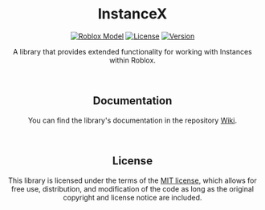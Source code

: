 <div id="Main" align="center"">
    <div id="About"">
        <h1><b>InstanceX</b></h1>
        <a href="https://create.roblox.com/marketplace/asset/12071417194" target="_blank" title="Roblox Model">
            <img src="https://img.shields.io/badge/Roblox-Model-00A0FF?logo=Roblox&logoColor=00A0FF" alt="Roblox Model"/></a>
        <a href="https://opensource.org/licenses/MIT" target="_blank" title="License">
            <img src="https://img.shields.io/badge/License-MIT-%23ffbb45" alt="License"/></a>
        <a href="https://github.com/EgizianoEG/InstanceX/releases/tag/1.0" target="_blank" title="Version">
            <img src="https://img.shields.io/badge/Version-1.0-red" alt="Version"/></a>
        <br>
        <p>
            A library that provides extended functionality for working with Instances within Roblox.
        </p>
    </div>
    <div id="Documentation">
        <br>
        <h2><b>Documentation</b></h2>
        <p>
            You can find the library's documentation in the repository <a href="https://github.com/EgizianoEG/InstanceX/wiki" title="Wiki Link">Wiki</a>.
        </p>
    </div>
    <div id="License">
        <br>
        <h2><b>License</b></h2>
        <p>
            This library is licensed under the terms of the <a href="https://github.com/EgizianoEG/String-Plus/blob/main/LICENSE" title="Repository License">MIT license</a>, which allows for free use, distribution, and modification of the code as long as the original copyright and license notice are included.
        </p>
    </div>
</div>
